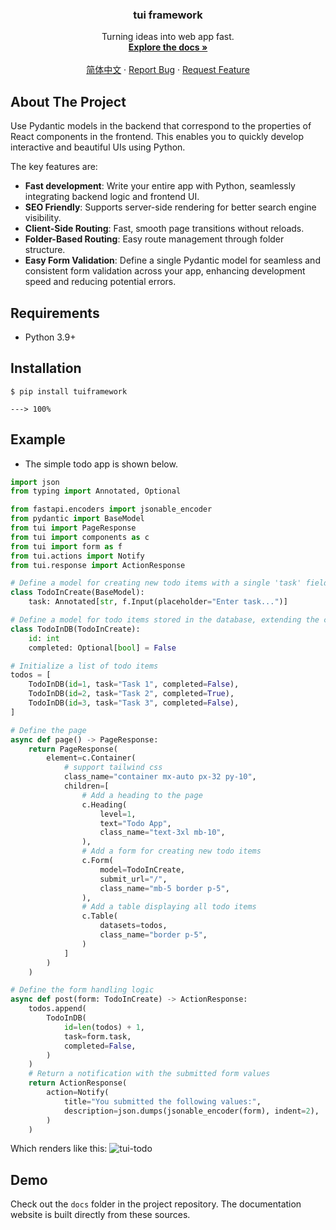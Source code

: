 <!-- PROJECT LOGO -->
<div align="center">

  <h3 align="center">tui framework</h3>

  <p align="center">
    Turning ideas into web app fast.
    <br />
    <a href="https://tui.celerforge.com/"><strong>Explore the docs »</strong></a>
    <br />
    <br />
    <a href="https://github.com/Chaoyingz/tui/blob/main/README_CN.md">简体中文</a>
    ·
    <a href="https://github.com/Chaoyingz/tui/issues">Report Bug</a>
    ·
    <a href="https://github.com/Chaoyingz/tui/issues">Request Feature</a>
  </p>
</div>

<!-- ABOUT THE PROJECT -->

## About The Project

Use Pydantic models in the backend that correspond to the properties of React components in the frontend. This enables you to quickly develop interactive and beautiful UIs using Python.

The key features are:

- **Fast development**: Write your entire app with Python, seamlessly integrating backend logic and frontend UI.
- **SEO Friendly**: Supports server-side rendering for better search engine visibility.
- **Client-Side Routing**: Fast, smooth page transitions without reloads.
- **Folder-Based Routing**: Easy route management through folder structure.
- **Easy Form Validation**: Define a single Pydantic model for seamless and consistent form validation across your app, enhancing development speed and reducing potential errors.

## Requirements

- Python 3.9+

## Installation

```console
$ pip install tuiframework

---> 100%
```

## Example

- The simple todo app is shown below.

```python
import json
from typing import Annotated, Optional

from fastapi.encoders import jsonable_encoder
from pydantic import BaseModel
from tui import PageResponse
from tui import components as c
from tui import form as f
from tui.actions import Notify
from tui.response import ActionResponse

# Define a model for creating new todo items with a single 'task' field
class TodoInCreate(BaseModel):
    task: Annotated[str, f.Input(placeholder="Enter task...")]

# Define a model for todo items stored in the database, extending the creation model with an 'id' and 'completed' field
class TodoInDB(TodoInCreate):
    id: int
    completed: Optional[bool] = False

# Initialize a list of todo items
todos = [
    TodoInDB(id=1, task="Task 1", completed=False),
    TodoInDB(id=2, task="Task 2", completed=True),
    TodoInDB(id=3, task="Task 3", completed=False),
]

# Define the page
async def page() -> PageResponse:
    return PageResponse(
        element=c.Container(
            # support tailwind css
            class_name="container mx-auto px-32 py-10",
            children=[
                # Add a heading to the page
                c.Heading(
                    level=1,
                    text="Todo App",
                    class_name="text-3xl mb-10",
                ),
                # Add a form for creating new todo items
                c.Form(
                    model=TodoInCreate,
                    submit_url="/",
                    class_name="mb-5 border p-5",
                ),
                # Add a table displaying all todo items
                c.Table(
                    datasets=todos,
                    class_name="border p-5",
                )
            ]
        )
    )

# Define the form handling logic
async def post(form: TodoInCreate) -> ActionResponse:
    todos.append(
        TodoInDB(
            id=len(todos) + 1,
            task=form.task,
            completed=False,
        )
    )
    # Return a notification with the submitted form values
    return ActionResponse(
        action=Notify(
            title="You submitted the following values:",
            description=json.dumps(jsonable_encoder(form), indent=2),
        )
    )
```

Which renders like this:
![tui-todo](https://github.com/Chaoyingz/tui/assets/32626585/f48415d8-b25c-432d-8dc4-d0bd4d65777d)

## Demo

Check out the `docs` folder in the project repository. The documentation website is built directly from these sources.
